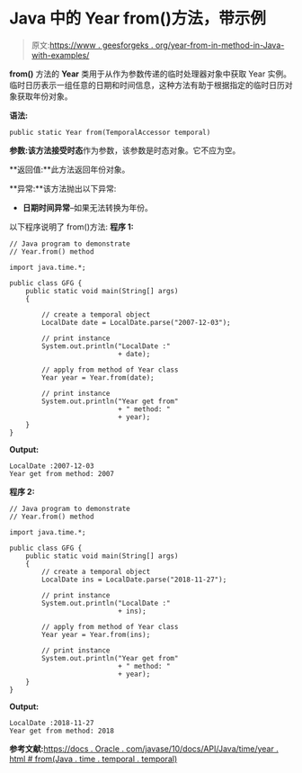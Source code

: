 # Java 中的 Year from()方法，带示例

> 原文:[https://www . geesforgeks . org/year-from-in-method-in-Java-with-examples/](https://www.geeksforgeeks.org/year-from-method-in-java-with-examples/)

**from()** 方法的 **Year** 类用于从作为参数传递的临时处理器对象中获取 Year 实例。临时日历表示一组任意的日期和时间信息，这种方法有助于根据指定的临时日历对象获取年份对象。

**语法:**

```
public static Year from(TemporalAccessor temporal)

```

**参数:**该方法接受**时态**作为参数，该参数是时态对象。它不应为空。

**返回值:**此方法返回年份对象。

**异常:**该方法抛出以下异常:

*   **日期时间异常**–如果无法转换为年份。

以下程序说明了 from()方法:
**程序 1:**

```
// Java program to demonstrate
// Year.from() method

import java.time.*;

public class GFG {
    public static void main(String[] args)
    {

        // create a temporal object
        LocalDate date = LocalDate.parse("2007-12-03");

        // print instance
        System.out.println("LocalDate :"
                           + date);

        // apply from method of Year class
        Year year = Year.from(date);

        // print instance
        System.out.println("Year get from"
                           + " method: "
                           + year);
    }
}
```

**Output:**

```
LocalDate :2007-12-03
Year get from method: 2007

```

**程序 2:**

```
// Java program to demonstrate
// Year.from() method

import java.time.*;

public class GFG {
    public static void main(String[] args)
    {
        // create a temporal object
        LocalDate ins = LocalDate.parse("2018-11-27");

        // print instance
        System.out.println("LocalDate :"
                           + ins);

        // apply from method of Year class
        Year year = Year.from(ins);

        // print instance
        System.out.println("Year get from"
                           + " method: "
                           + year);
    }
}
```

**Output:**

```
LocalDate :2018-11-27
Year get from method: 2018

```

**参考文献:**[https://docs . Oracle . com/javase/10/docs/API/Java/time/year . html # from(Java . time . temporal . temporal)](https://docs.oracle.com/javase/10/docs/api/java/time/Year.html#from(java.time.temporal.Temporal))